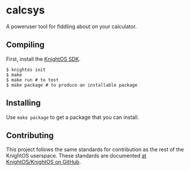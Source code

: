 # calcsys

A poweruser tool for fiddling about on your calculator.

## Compiling

First, install the [KnightOS SDK](http://www.knightos.org/sdk).

    $ knightos init
    $ make
    $ make run # to test
    $ make package # to produce an installable package

## Installing

Use `make package` to get a package that you can install.

## Contributing

This project follows the same standards for contribution as the rest of the KnightOS userspace.
These standards are documented [at KnightOS/KnightOS on GitHub](https://github.com/KnightOS/KnightOS/blob/master/CONTRIBUTING).
